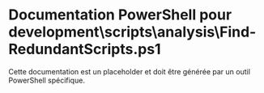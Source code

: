 # Documentation PowerShell pour development\scripts\analysis\Find-RedundantScripts.ps1

Cette documentation est un placeholder et doit être générée par un outil PowerShell spécifique.
